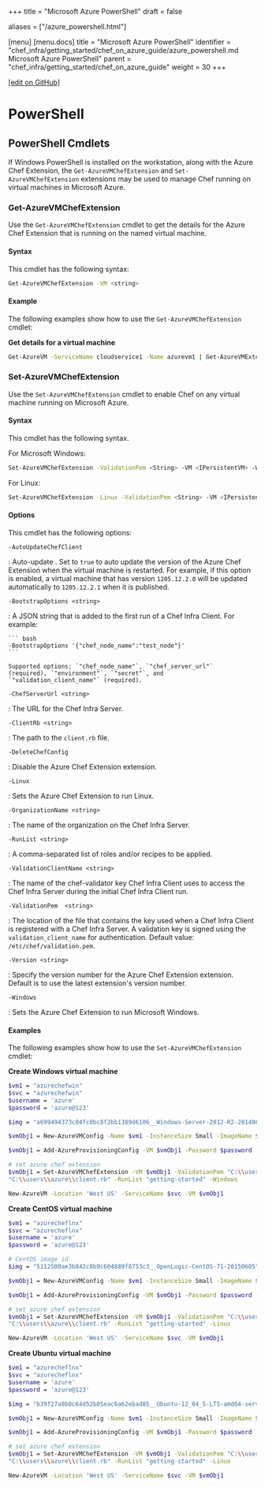 +++
title = "Microsoft Azure PowerShell"
draft = false

aliases = ["/azure_powershell.html"]


[menu]
  [menu.docs]
    title = "Microsoft Azure PowerShell"
    identifier = "chef_infra/getting_started/chef_on_azure_guide/azure_powershell.md Microsoft Azure PowerShell"
    parent = "chef_infra/getting_started/chef_on_azure_guide"
    weight = 30
+++    

[\[edit on GitHub\]](https://github.com/chef/chef-web-docs/blob/master/content/azure_powershell.md)

PowerShell
==========

PowerShell Cmdlets
------------------

If Windows PowerShell is installed on the workstation, along with the
Azure Chef Extension, the `Get-AzureVMChefExtension` and
`Set-AzureVMChefExtension` extensions may be used to manage Chef running
on virtual machines in Microsoft Azure.

### Get-AzureVMChefExtension

Use the `Get-AzureVMChefExtension` cmdlet to get the details for the
Azure Chef Extension that is running on the named virtual machine.

#### Syntax

This cmdlet has the following syntax:

``` bash
Get-AzureVMChefExtension -VM <string>
```

#### Example

The following examples show how to use the `Get-AzureVMChefExtension`
cmdlet:

**Get details for a virtual machine**

``` bash
Get-AzureVM -ServiceName cloudservice1 -Name azurevm1 | Get-AzureVMExtension
```

### Set-AzureVMChefExtension

Use the `Set-AzureVMChefExtension` cmdlet to enable Chef on any virtual
machine running on Microsoft Azure.

#### Syntax

This cmdlet has the following syntax.

For Microsoft Windows:

``` bash
Set-AzureVMChefExtension -ValidationPem <String> -VM <IPersistentVM> -Windows [-ChefServerUrl <String> ] [-ClientRb <String> ] [-OrganizationName <String> ] [-RunList <String> ] [-ValidationClientName <String> ] [-Version <String> ] [ <CommonParameters>]
```

For Linux:

``` bash
Set-AzureVMChefExtension -Linux -ValidationPem <String> -VM <IPersistentVM> [-ChefServerUrl <String> ] [-ClientRb <String> ] [-OrganizationName <String> ] [-RunList <String> ] [-ValidationClientName <String> ] [-Version <String> ] [ <CommonParameters>]
```

#### Options

This cmdlet has the following options:

`-AutoUpdateChefClient`

:   Auto-update . Set to `true` to auto update the version of the Azure
    Chef Extension when the virtual machine is restarted. For example,
    if this option is enabled, a virtual machine that has version
    `1205.12.2.0` will be updated automatically to `1205.12.2.1` when it
    is published.

`-BootstrapOptions <string>`

:   A JSON string that is added to the first run of a Chef Infra Client.
    For example:

    ``` bash
    -BootstrapOptions '{"chef_node_name":"test_node"}'
    ```

    Supported options: `"chef_node_name"`, `"chef_server_url"`
    (required), `"environment"`, `"secret"`, and
    `"validation_client_name"` (required).

`-ChefServerUrl <string>`

:   The URL for the Chef Infra Server.

`-ClientRb <string>`

:   The path to the `client.rb` file.

`-DeleteChefConfig`

:   Disable the Azure Chef Extension extension.

`-Linux`

:   Sets the Azure Chef Extension to run Linux.

`-OrganizationName <string>`

:   The name of the organization on the Chef Infra Server.

`-RunList <string>`

:   A comma-separated list of roles and/or recipes to be applied.

`-ValidationClientName <string>`

:   The name of the chef-validator key Chef Infra Client uses to access
    the Chef Infra Server during the initial Chef Infra Client run.

`-ValidationPem  <string>`

:   The location of the file that contains the key used when a Chef
    Infra Client is registered with a Chef Infra Server. A validation
    key is signed using the `validation_client_name` for authentication.
    Default value: `/etc/chef/validation.pem`.

`-Version <string>`

:   Specify the version number for the Azure Chef Extension extension.
    Default is to use the latest extension's version number.

`-Windows`

:   Sets the Azure Chef Extension to run Microsoft Windows.

#### Examples

The following examples show how to use the `Set-AzureVMChefExtension`
cmdlet:

**Create Windows virtual machine**

``` bash
$vm1 = "azurechefwin"
$svc = "azurechefwin"
$username = 'azure'
$password = 'azure@123'

$img = "a699494373c04fc0bc8f2bb1389d6106__Windows-Server-2012-R2-201406.01-en.us-127GB.vhd"

$vmObj1 = New-AzureVMConfig -Name $vm1 -InstanceSize Small -ImageName $img

$vmObj1 = Add-AzureProvisioningConfig -VM $vmObj1 -Password $password -AdminUsername $username -Windows

# set azure chef extension
$vmObj1 = Set-AzureVMChefExtension -VM $vmObj1 -ValidationPem "C:\\users\\azure\\msazurechef-validator.pem" -ClientRb
"C:\\users\\azure\\client.rb" -RunList "getting-started" -Windows

New-AzureVM -Location 'West US' -ServiceName $svc -VM $vmObj1
```

**Create CentOS virtual machine**

``` bash
$vm1 = "azurecheflnx"
$svc = "azurecheflnx"
$username = 'azure'
$password = 'azure@123'

# CentOS image id
$img = "5112500ae3b842c8b9c604889f8753c3__OpenLogic-CentOS-71-20150605"

$vmObj1 = New-AzureVMConfig -Name $vm1 -InstanceSize Small -ImageName $img

$vmObj1 = Add-AzureProvisioningConfig -VM $vmObj1 -Password $password -Linux -LinuxUser $username

# set azure chef extension
$vmObj1 = Set-AzureVMChefExtension -VM $vmObj1 -ValidationPem "C:\\users\\azure\\msazurechef-validator.pem" -ClientRb
"C:\\users\\azure\\client.rb" -RunList "getting-started" -Linux

New-AzureVM -Location 'West US' -ServiceName $svc -VM $vmObj1
```

**Create Ubuntu virtual machine**

``` bash
$vm1 = "azurecheflnx"
$svc = "azurecheflnx"
$username = 'azure'
$password = 'azure@123'

$img = "b39f27a8b8c64d52b05eac6a62ebad85__Ubuntu-12_04_5-LTS-amd64-server-20150127-en-us-30GB"

$vmObj1 = New-AzureVMConfig -Name $vm1 -InstanceSize Small -ImageName $img

$vmObj1 = Add-AzureProvisioningConfig -VM $vmObj1 -Password $password -Linux -LinuxUser $username

# set azure chef extension
$vmObj1 = Set-AzureVMChefExtension -VM $vmObj1 -ValidationPem "C:\\users\\azure\\msazurechef-validator.pem" -ClientRb
"C:\\users\\azure\\client.rb" -RunList "getting-started" -Linux

New-AzureVM -Location 'West US' -ServiceName $svc -VM $vmObj1
```
